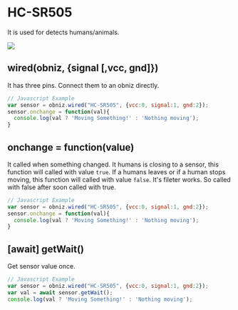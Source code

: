 # HC-SR505

It is used for detects humans/animals.

![](image.jpg)


## wired(obniz, {signal [,vcc, gnd]})

It has three pins. Connect them to an obniz directly.

```Javascript
// Javascript Example
var sensor = obniz.wired("HC-SR505", {vcc:0, signal:1, gnd:2});
sensor.onchange = function(val){
  console.log(val ? 'Moving Something!' : 'Nothing moving');
}
```

## onchange = function(value)

It called when something changed.
It humans is closing to a sensor, this function will called with value `true`.
If a humans leaves or if a human stops moving, this function will called with value `false`.
It's fileter works. So called with false after soon called with true.

```Javascript
// Javascript Example
var sensor = obniz.wired("HC-SR505", {vcc:0, signal:1, gnd:2});
sensor.onchange = function(val){
  console.log(val ? 'Moving Something!' : 'Nothing moving');
}
```

## [await] getWait()

Get sensor value once.


```Javascript
// Javascript Example
var sensor = obniz.wired("HC-SR505", {vcc:0, signal:1, gnd:2});
var val = await sensor.getWait();
console.log(val ? 'Moving Something!' : 'Nothing moving');
```
